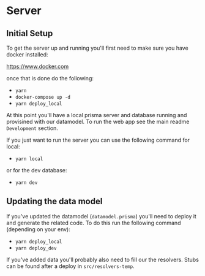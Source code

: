 # Server

## Initial Setup

To get the server up and running you'll first need to make sure you have docker installed:

https://www.docker.com

once that is done do the following:

- `yarn`
- `docker-compose up -d`
- `yarn deploy_local`

At this point you'll have a local prisma server and database running and provisined with our datamodel. To run the web app see the main readme `Development` section.

If you just want to run the server you can use the following command for local:

- `yarn local`

or for the dev database:

- `yarn dev`

## Updating the data model

If you've updated the datamodel (`datamodel.prisma`) you'll need to deploy it and generate the related code. To do this run the following command (depending on your env):

- `yarn deploy_local`
- `yarn deploy_dev`

If you've added data you'll probably also need to fill our the resolvers. Stubs can be found after a deploy in `src/resolvers-temp`.
